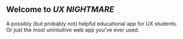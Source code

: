 ## Welcome to _UX NIGHTMARE_

A possibly (but probably not) helpful educational app for UX students. \
Or just the most unintuitive web app you've ever used.
